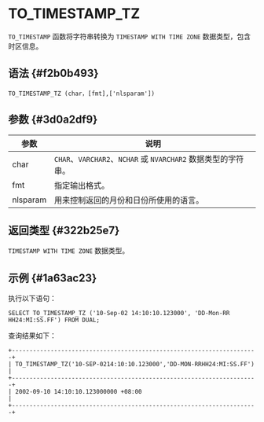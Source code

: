 TO_TIMESTAMP_TZ 
====================================



`TO_TIMESTAMP` 函数将字符串转换为 `TIMESTAMP WITH TIME ZONE` 数据类型，包含时区信息。

语法 {#f2b0b493}
--------------

    TO_TIMESTAMP_TZ (char，[fmt],['nlsparam'])



参数 {#3d0a2df9}
--------------



|    参数    |                        说明                         |
|----------|---------------------------------------------------|
| char     | `CHAR`、`VARCHAR2`、`NCHAR` 或 `NVARCHAR2` 数据类型的字符串。 |
| fmt      | 指定输出格式。                                           |
| nlsparam | 用来控制返回的月份和日份所使用的语言。                               |



返回类型 {#322b25e7}
----------------

`TIMESTAMP WITH TIME ZONE` 数据类型。

示例 {#1a63ac23}
--------------

执行以下语句：

    SELECT TO_TIMESTAMP_TZ ('10-Sep-02 14:10:10.123000', 'DD-Mon-RR HH24:MI:SS.FF') FROM DUAL;



查询结果如下：

    +----------------------------------------------------------------------+
    | TO_TIMESTAMP_TZ('10-SEP-0214:10:10.123000','DD-MON-RRHH24:MI:SS.FF') |
    +----------------------------------------------------------------------+
    | 2002-09-10 14:10:10.123000000 +08:00                                 |
    +----------------------------------------------------------------------+


